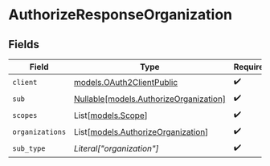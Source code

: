 # AuthorizeResponseOrganization


## Fields

| Field                                                                        | Type                                                                         | Required                                                                     | Description                                                                  |
| ---------------------------------------------------------------------------- | ---------------------------------------------------------------------------- | ---------------------------------------------------------------------------- | ---------------------------------------------------------------------------- |
| `client`                                                                     | [models.OAuth2ClientPublic](../models/oauth2clientpublic.md)                 | :heavy_check_mark:                                                           | N/A                                                                          |
| `sub`                                                                        | [Nullable[models.AuthorizeOrganization]](../models/authorizeorganization.md) | :heavy_check_mark:                                                           | N/A                                                                          |
| `scopes`                                                                     | List[[models.Scope](../models/scope.md)]                                     | :heavy_check_mark:                                                           | N/A                                                                          |
| `organizations`                                                              | List[[models.AuthorizeOrganization](../models/authorizeorganization.md)]     | :heavy_check_mark:                                                           | N/A                                                                          |
| `sub_type`                                                                   | *Literal["organization"]*                                                    | :heavy_check_mark:                                                           | N/A                                                                          |